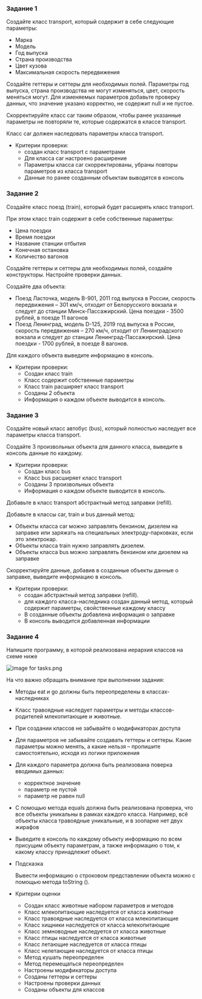 ### Задание 1

Создайте класс transport, который содержит в себе следующие параметры:

- Марка
- Модель
- Год выпуска
- Страна производства
- Цвет кузова
- Максимальная скорость передвижения

Создайте геттеры и сеттеры для необходимых полей. Параметры год выпуска, страна  производства не могут изменяться, цвет, скорость меняться могут. Для изменяемых параметров добавьте проверку данных, что значение указано корректно, не содержит null и не пустое.

Скорректируйте класс car таким образом, чтобы ранее указанные параметры не повторяли те, которые содержатся в классе transport.

Класс car должен наследовать параметры класса transport.

- Критерии проверки:
    - создан класс transport с параметрами
    - Для класса car настроено расширение
    - Параметры класса car скорректированы, убраны повторы параметров из класса transport
    - Данные по ранее созданным объектам выводятся в консоль

### Задание 2

Создайте класс поезд (train), который будет расширять класс transport.

При этом класс train содержит в себе собственные параметры:

- Цена поездки
- Время поездки
- Название станции отбытия
- Конечная остановка
- Количество вагонов

Создайте геттеры и сеттеры для необходимых полей, создайте конструкторы. Настройте проверки данных.

Создайте два объекта:

- Поезд Ласточка, модель B-901, 2011 год выпуска в России, скорость передвижения – 301 км/ч, отходит от Белорусского вокзала и следует до станции Минск-Пассажирский. Цена поездки - 3500 рублей, в поезде 11 вагонов
- Поезд Ленинград, модель D-125, 2019 год выпуска в России, скорость передвижения – 270 км/ч, отходит от Ленинградского вокзала и следует до станции Ленинград-Пассажирский. Цена поездки - 1700 рублей, в поезде 8 вагонов.

Для каждого объекта выведите информацию в консоль.

- Критерии проверки:
    - Создан класс train
    - Класс содержит собственные параметры
    - Класс train расширяет класс transport
    - Созданы 2 объекта
    - Информация о каждом объекте выводится в консоль.

### Задание 3

Создайте новый класс автобус (bus), который полностью наследует все параметры класса transport.

Создайте 3 произвольных объекта для данного класса, выведите в консоль данные по каждому.

- Критерии проверки:
    - Создан класс bus
    - Класс bus расширяет класс transport
    - Созданы 3 произвольных объекта
    - Информация о каждом объекте выводится в консоль.

Добавьте в класс transport абстрактный метод заправки (refill).

Добавьте в классы car, train и bus данный метод:

- Объекты класса car можно заправлять бензином, дизелем на заправке или заряжать на специальных электроду-парковках, если это электрокар.
- Объекты класса train нужно заправлять дизелем.
- Объекты класса bus можно заправлять бензином или дизелем на заправке

Скорректируйте данные, добавив в созданные объекты данные о заправке, выведите информацию в консоль.

- Критерии проверки:
    - создан  абстрактный метод заправки (refill).
    - для каждого класса-наследника создан данный метод, который содержит параметры, свойственные каждому классу
    - В созданные объекты добавлена информация о заправке
    - В консоль выводится добавленная информации

### Задание 4

Напишите программу, в которой реализована иерархия классов на схеме ниже

<img alt="image for tasks.png" src="C:\Users\offic\IdeaProjects\Homework_2.3\src\image for tasks.png"/>

На что важно обращать внимание при выполнении задания:

- Методы eat и go должны быть переопределены в классах-наследниках
- Класс травоядные наследует параметры и методы классов-родителей млекопитающие и животные.
- При создании классов не забывайте о модификаторах доступа
- Для параметров не забывайте создавать геттеры и сеттеры. Какие параметры можно менять, а какие нельзя – пропишите самостоятельно, исходя из логики приложения
- Для каждого параметра должна быть реализована поверка вводимых данных:
    - корректное значение
    - параметр не пустой
    - параметр не равен null
- С помощью метода equals должна быть реализована проверка, что все объекты уникальны в рамках каждого класса. Например, всё объекты класса травоядные уникальные, и в зоопарке нет двух жирафов
- Выведите в консоль по каждому объекту информацию по всем присущим объекту параметрам, а также информацию о том, к какому классу принадлежит объект.
- Подсказка

  Вывести информацию о строковом представлении объекта можно с помощью метода toString ().

- Критерии оценки
    - Создан класс животные набором параметров и методов
    - Класс млекопитающие наследуется от класса животные
    - Класс травоядные наследуется от класса млекопитающие
    - Класс хищники наследуется от класса млекопитающие
    - Класс земноводные наследуется от класса животные
    - Класс птицы наследуется от класса животные
    - Класс летающие наследуется от класса птицы
    - Класс нелетающие наследуется от класса птицы
    - Метод кушать переопределен
    - Метод перемещаться переопределен
    - Настроены модификаторы доступа
    - Созданы геттеры и сеттеры
    - Настроены проверки данных
    - Созданы объекты для классов